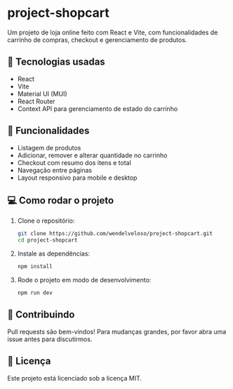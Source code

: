 # project-shopcart

Um projeto de loja online feito com React e Vite, com funcionalidades de carrinho de compras, checkout e gerenciamento de produtos.

## 🚀 Tecnologias usadas

- React
- Vite
- Material UI (MUI)
- React Router
- Context API para gerenciamento de estado do carrinho

## 🎯 Funcionalidades

- Listagem de produtos
- Adicionar, remover e alterar quantidade no carrinho
- Checkout com resumo dos itens e total
- Navegação entre páginas
- Layout responsivo para mobile e desktop

## 💻 Como rodar o projeto

1. Clone o repositório:

   ```bash
   git clone https://github.com/wendelveloso/project-shopcart.git
   cd project-shopcart

   ```

2. Instale as dependências:

    ```bash
    npm install
    ```

3. Rode o projeto em modo de desenvolvimento:

    ```bash
    npm run dev
    ```

## 🤝 Contribuindo
Pull requests são bem-vindos! Para mudanças grandes, por favor abra uma issue antes para discutirmos.

## 📝 Licença
Este projeto está licenciado sob a licença MIT.